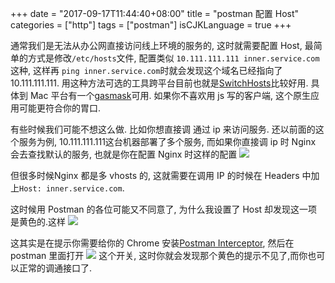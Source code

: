 +++
date = "2017-09-17T11:44:40+08:00"
title = "postman 配置 Host"
categories = ["http"]
tags = ["postman"]
isCJKLanguage = true
+++

通常我们是无法从办公网直接访问线上环境的服务的, 这时就需要配置 Host, 最简单的方式是修改`/etc/hosts`文件, 配置类似
`10.111.111.111 inner.service.com`这种, 这样再 `ping inner.service.com`时就会发现这个域名已经指向了10.111.111.111. 用这种方法可选的工具跨平台目前也就是[SwitchHosts](https://github.com/oldj/SwitchHosts)比较好用. 具体到 Mac 平台有一个[gasmask](https://github.com/2ndalpha/gasmask)可用. 如果你不喜欢用 js 写的客户端, 这个原生应用可能更符合你的胃口.

有些时候我们可能不想这么做. 比如你想直接调 通过 ip 来访问服务. 还以前面的这个服务为例, 10.111.111.111这台机器部署了多个服务, 而如果你直接调 ip 时 Nginx 会去查找默认的服务, 也就是你在配置 Nginx 时这样的配置
![](https://ws1.sinaimg.cn/large/006tKfTcly1fjnksukqmbj309801u0so.jpg)

但很多时候Nginx 都是多 vhosts 的, 这就需要在调用 IP 的时候在 Headers 中加上`Host: inner.service.com`.

这时候用 Postman 的各位可能又不同意了, 为什么我设置了 Host 却发现这一项是黄色的.这样
![](https://ws1.sinaimg.cn/large/006tKfTcly1fjnkvp3srnj30nj04ujrs.jpg)

这其实是在提示你需要给你的 Chrome 安装[Postman Interceptor](https://chrome.google.com/webstore/detail/postman-interceptor/aicmkgpgakddgnaphhhpliifpcfhicfo?hl=en), 然后在 postman 里面打开
![](https://ws4.sinaimg.cn/large/006tKfTcly1fjnky8pmf4j305y01twee.jpg)
这个开关, 这时你就会发现那个黄色的提示不见了,而你也可以正常的调通接口了.